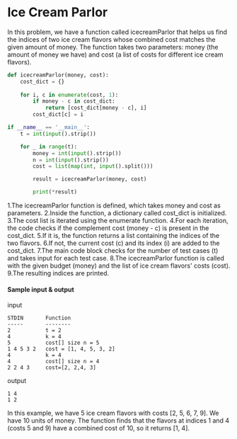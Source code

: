 # Ice Cream Parlor

In this problem, we have a function called icecreamParlor that helps us find the indices of two ice cream flavors whose combined cost matches the given amount of money. The function takes two parameters: money (the amount of money we have) and cost (a list of costs for different ice cream flavors).
 
```python
def icecreamParlor(money, cost):
    cost_dict = {}
    
    for i, c in enumerate(cost, 1):
        if money - c in cost_dict:
            return [cost_dict[money - c], i]
        cost_dict[c] = i

if __name__ == '__main__':
    t = int(input().strip())

    for _ in range(t):
        money = int(input().strip())
        n = int(input().strip())
        cost = list(map(int, input().split()))

        result = icecreamParlor(money, cost)

        print(*result)

```
1.The icecreamParlor function is defined, which takes money and cost as parameters.
2.Inside the function, a dictionary called cost_dict is initialized.
3.The cost list is iterated using the enumerate function.
4.For each iteration, the code checks if the complement cost (money - c) is present in the cost_dict.
5.If it is, the function returns a list containing the indices of the two flavors.
6.If not, the current cost (c) and its index (i) are added to the cost_dict.
7.The main code block checks for the number of test cases (t) and takes input for each test case.
8.The icecreamParlor function is called with the given budget (money) and the list of ice cream flavors' costs (cost).
9.The resulting indices are printed.
#### Sample input & output
input
```
STDIN       Function
-----       --------
2           t = 2
4           k = 4
5           cost[] size n = 5
1 4 5 3 2   cost = [1, 4, 5, 3, 2]
4           k = 4
4           cost[] size n = 4
2 2 4 3     cost=[2, 2,4, 3]
```

output
```
1 4
1 2
```
In this example, we have 5 ice cream flavors with costs [2, 5, 6, 7, 9]. We have 10 units of money. The function finds that the flavors at indices 1 and 4 (costs 5 and 9) have a combined cost of 10, so it returns [1, 4].